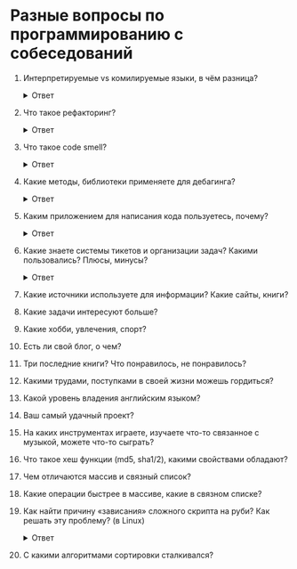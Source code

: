 # Разные вопросы по программированию с собеседований

1. Интерпретируемые vs комилируемые языки, в чём разница?
    <details>
      <summary>Ответ</summary>
      
      В случае с компилируемыми языками компьютер напрямую читает программу, а в случае с интерпретируемым языком, 
      исходный код не читается компьютером напрямую, а используется сторонняя программа - интерпретатор для чтения и 
      выполнения кода.
      Компилируемые языки напрямую переводятся в двоичный код, который выполняется процессором, в результате чего можно
      достичь большей скорости выполнения и производительности, чем в сравнении с интерпретируемыми языками. 
      Компилируемые языки также предоставляют разработчику большее поле маневра для управления "железом", например,
      управление памятью и работой процессора. Примеры компилируемых языков C, C++, Erlang, Haskell, Rust и Go.
      В случае с интерпретируемыми языками, интерпретатор выполняет код построчно, поэтому разработчик имеет возможность
      внести изменения в код, а интерпретатор в тот же момент выполнит измененный сегмент программы. Примеры 
      интерпретируемых языков: PHP, Ruby, Python и JavaScript.

      Плюсы компилируемых языков
      * Программы чаще выполняются быстрее по сравнению с теми, что написан на интерпретируемых языках.
      
      Минусы компилируемых языков
      * Нужно дополнительное время на компиляцию до тестирования кода
      * Сгенерированный двоичный код имеет платформенную зависимость
      
      Плюсы интерпретируемых языков
      * Более гибкие, чаще всего обладают динамической типизацией и меньшим размером программы на выходе.
      * Независимы от платформы, так как исходный код выполняется интерпретатором.
      
      Минусы интерпретируемых языков
      * Самым главным недостатком является более низкая скорость выполнения.
    </details>

1. Что такое рефакторинг?

    <details>
      <summary>Ответ</summary>
      Рефакторинг представляет собой процесс такого изменения программной системы, при котором не меняется внешнее поведение кода, но улучшается его внутренняя структура. Это способ систематического приведения кода в порядок, при котором шансы появления новых ошибок минимальны.

      В сущности, при проведении рефакторинга кода вы улучшаете его дизайн уже после того, как он написан.
    </details>

1. Что такое code smell?

    <details>
      <summary>Ответ</summary>
      Термин, обозначающий код с признаками (запахами) проблем в системе. Это могут быть: дублирование кода, длинный метод, большой класс, длинный список параметров, расходящиеся модификации, операторы типа switch, ленивый класс, временное поле, отказ от наследства

      https://ru.wikipedia.org/wiki/%D0%9A%D0%BE%D0%B4_%D1%81_%D0%B7%D0%B0%D0%BF%D0%B0%D1%88%D0%BA%D0%BE%D0%BC#%D0%92%D1%80%D0%B5%D0%BC%D0%B5%D0%BD%D0%BD%D0%BE%D0%B5_%D0%BF%D0%BE%D0%BB%D0%B5
    </details>

1. Какие методы, библиотеки применяете для дебагинга?

    <details>
      <summary>Ответ</summary>

      * web-console
      * debugger
      * byebug
      * pry
    </details>

1. Каким приложением для написания кода пользуетесь, почему?

    <details>
      <summary>Ответ</summary>

      * Rubymine
      * Vscode
      * Sublime
      * Atom
    </details>

1. Какие знаете системы тикетов и организации задач? Какими пользовались? Плюсы, минусы?

    <details>
      <summary>Ответ</summary>

      * Jira
      * YouTrack
      * Pivotaltrecker
      * Redmine
      * Mantis
      * Asana
    </details>

1. Какие источники используете для информации? Какие сайты, книги?
1. Какие задачи интересуют больше?
1. Какие хобби, увлечения, спорт?
1. Есть ли свой блог, о чем?
1. Три последние книги? Что понравилось, не понравилось?
1. Какими трудами, поступками в своей жизни можешь гордиться?
1. Какой уровень владения английским языком?
1. Ваш самый удачный проект?
1. На каких инструментах играете, изучаете что-то связанное с музыкой, можете что-то сыграть?
1. Что такое хеш функции (md5, sha1/2), какими свойствами обладают?
1. Чем отличаются массив и связный список?
1. Какие операции быстрее в массиве, какие в связном списке?

1. Как найти причину «зависания» сложного скрипта на руби? Как решать эту проблему? (в Linux)

    <details>
      <summary>Ответ</summary>

      * изучить условия воспроизведения проблемы (в каком окружении и как запускается скрипт).
      * изучить код скрипта, добавить где нужно побольше логов.
      * локализовать место (места) зависания.
      * сформировать список гипотез "почему именно тут зависает" и отработать их по порядку.
      * проанализировать дисковую и сетевую активость скрипта спец. утилитами, попробовать разные версии руби, другую ОС, внутри докера, профайлер —  добавить по вкусу на любом шаге
    </details>

1. С какими алгоритмами сортировки сталкивался?
